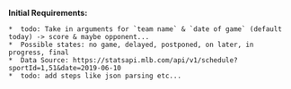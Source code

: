  **Initial Requirements:**

    *  todo: Take in arguments for `team name` & `date of game` (default today) -> score & maybe opponent...
    *  Possible states: no game, delayed, postponed, on later, in progress, final
    *  Data Source: https://statsapi.mlb.com/api/v1/schedule?sportId=1,51&date=2019-06-10
    *  todo: add steps like json parsing etc...
